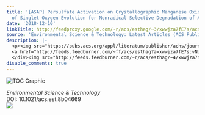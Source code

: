 ```yaml
---
title: '[ASAP] Persulfate Activation on Crystallographic Manganese Oxides: Mechanism
  of Singlet Oxygen Evolution for Nonradical Selective Degradation of Aqueous Contaminants'
date: '2018-12-10'
linkTitle: http://feedproxy.google.com/~r/acs/esthag/~3/xwwjza7fE7s/acs.est.8b04669
source: 'Environmental Science & Technology: Latest Articles (ACS Publications)'
description: |-
  <p><img src="https://pubs.acs.org/appl/literatum/publisher/achs/journals/content/esthag/0/esthag.ahead-of-print/acs.est.8b04669/20181210/images/medium/es-2018-04669v_0007.gif" alt="TOC Graphic"/></p><div><cite>Environmental Science & Technology</cite></div><div>DOI: 10.1021/acs.est.8b04669</div><div class="feedflare">
  <a href="http://feeds.feedburner.com/~ff/acs/esthag?a=xwwjza7fE7s:vNU04h8KzIc:yIl2AUoC8zA"><img src="http://feeds.feedburner.com/~ff/acs/esthag?d=yIl2AUoC8zA" border="0"></img></a>
  </div><img src="http://feeds.feedburner.com/~r/acs/esthag/~4/xwwjza7fE7s" height="1" width="1" ...
disable_comments: true
---
```

<p><img src="https://pubs.acs.org/appl/literatum/publisher/achs/journals/content/esthag/0/esthag.ahead-of-print/acs.est.8b04669/20181210/images/medium/es-2018-04669v_0007.gif" alt="TOC Graphic"/></p><div><cite>Environmental Science & Technology</cite></div><div>DOI: 10.1021/acs.est.8b04669</div><div class="feedflare">
<a href="http://feeds.feedburner.com/~ff/acs/esthag?a=xwwjza7fE7s:vNU04h8KzIc:yIl2AUoC8zA"><img src="http://feeds.feedburner.com/~ff/acs/esthag?d=yIl2AUoC8zA" border="0"></img></a>
</div><img src="http://feeds.feedburner.com/~r/acs/esthag/~4/xwwjza7fE7s" height="1" width="1" ...